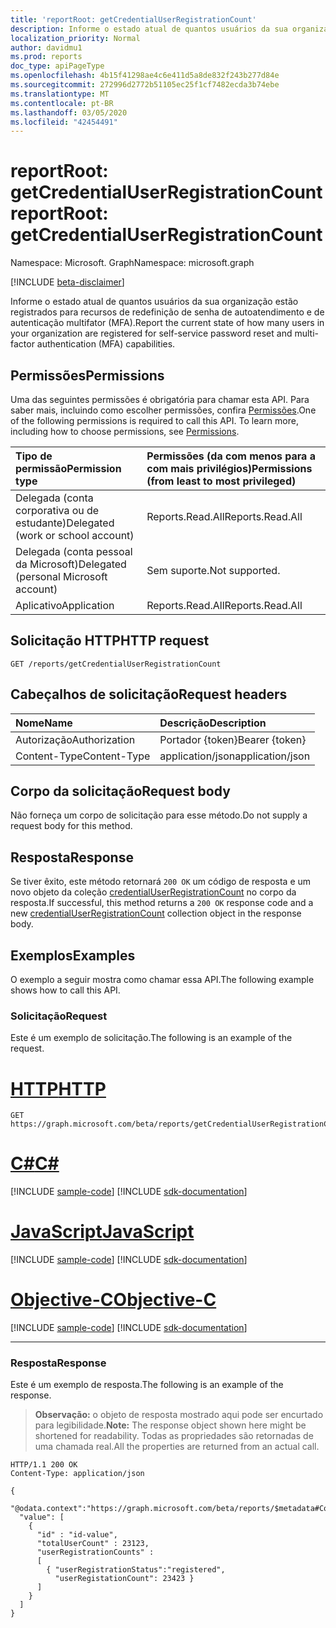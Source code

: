 ```yaml
---
title: 'reportRoot: getCredentialUserRegistrationCount'
description: Informe o estado atual de quantos usuários da sua organização estão registrados para recursos de redefinição de senha de autoatendimento e de autenticação multifator (MFA).
localization_priority: Normal
author: davidmu1
ms.prod: reports
doc_type: apiPageType
ms.openlocfilehash: 4b15f41298ae4c6e411d5a8de832f243b277d84e
ms.sourcegitcommit: 272996d2772b51105ec25f1cf7482ecda3b74ebe
ms.translationtype: MT
ms.contentlocale: pt-BR
ms.lasthandoff: 03/05/2020
ms.locfileid: "42454491"
---
```

# <a name="reportroot-getcredentialuserregistrationcount"></a><span data-ttu-id="bce38-103">reportRoot: getCredentialUserRegistrationCount</span><span class="sxs-lookup"><span data-stu-id="bce38-103">reportRoot: getCredentialUserRegistrationCount</span></span>

<span data-ttu-id="bce38-104">Namespace: Microsoft. Graph</span><span class="sxs-lookup"><span data-stu-id="bce38-104">Namespace: microsoft.graph</span></span>

[!INCLUDE [beta-disclaimer](../../includes/beta-disclaimer.md)]

<span data-ttu-id="bce38-105">Informe o estado atual de quantos usuários da sua organização estão registrados para recursos de redefinição de senha de autoatendimento e de autenticação multifator (MFA).</span><span class="sxs-lookup"><span data-stu-id="bce38-105">Report the current state of how many users in your organization are registered for self-service password reset and multi-factor authentication (MFA) capabilities.</span></span>

## <a name="permissions"></a><span data-ttu-id="bce38-106">Permissões</span><span class="sxs-lookup"><span data-stu-id="bce38-106">Permissions</span></span>

<span data-ttu-id="bce38-p101">Uma das seguintes permissões é obrigatória para chamar esta API. Para saber mais, incluindo como escolher permissões, confira [Permissões](/graph/permissions-reference).</span><span class="sxs-lookup"><span data-stu-id="bce38-p101">One of the following permissions is required to call this API. To learn more, including how to choose permissions, see [Permissions](/graph/permissions-reference).</span></span>

| <span data-ttu-id="bce38-109">Tipo de permissão</span><span class="sxs-lookup"><span data-stu-id="bce38-109">Permission type</span></span>                        | <span data-ttu-id="bce38-110">Permissões (da com menos para a com mais privilégios)</span><span class="sxs-lookup"><span data-stu-id="bce38-110">Permissions (from least to most privileged)</span></span> |
|:---------------------------------------|:--------------------------------------------|
| <span data-ttu-id="bce38-111">Delegada (conta corporativa ou de estudante)</span><span class="sxs-lookup"><span data-stu-id="bce38-111">Delegated (work or school account)</span></span>     | <span data-ttu-id="bce38-112">Reports.Read.All</span><span class="sxs-lookup"><span data-stu-id="bce38-112">Reports.Read.All</span></span> |
| <span data-ttu-id="bce38-113">Delegada (conta pessoal da Microsoft)</span><span class="sxs-lookup"><span data-stu-id="bce38-113">Delegated (personal Microsoft account)</span></span> | <span data-ttu-id="bce38-114">Sem suporte.</span><span class="sxs-lookup"><span data-stu-id="bce38-114">Not supported.</span></span> |
| <span data-ttu-id="bce38-115">Aplicativo</span><span class="sxs-lookup"><span data-stu-id="bce38-115">Application</span></span>                            | <span data-ttu-id="bce38-116">Reports.Read.All</span><span class="sxs-lookup"><span data-stu-id="bce38-116">Reports.Read.All</span></span> |

## <a name="http-request"></a><span data-ttu-id="bce38-117">Solicitação HTTP</span><span class="sxs-lookup"><span data-stu-id="bce38-117">HTTP request</span></span>

<!-- { "blockType": "ignored" } -->

```http
GET /reports/getCredentialUserRegistrationCount
```

## <a name="request-headers"></a><span data-ttu-id="bce38-118">Cabeçalhos de solicitação</span><span class="sxs-lookup"><span data-stu-id="bce38-118">Request headers</span></span>

| <span data-ttu-id="bce38-119">Nome</span><span class="sxs-lookup"><span data-stu-id="bce38-119">Name</span></span>          | <span data-ttu-id="bce38-120">Descrição</span><span class="sxs-lookup"><span data-stu-id="bce38-120">Description</span></span>   |
|:--------------|:--------------|
| <span data-ttu-id="bce38-121">Autorização</span><span class="sxs-lookup"><span data-stu-id="bce38-121">Authorization</span></span> | <span data-ttu-id="bce38-122">Portador {token}</span><span class="sxs-lookup"><span data-stu-id="bce38-122">Bearer {token}</span></span> |
| <span data-ttu-id="bce38-123">Content-Type</span><span class="sxs-lookup"><span data-stu-id="bce38-123">Content-Type</span></span> | <span data-ttu-id="bce38-124">application/json</span><span class="sxs-lookup"><span data-stu-id="bce38-124">application/json</span></span> |

## <a name="request-body"></a><span data-ttu-id="bce38-125">Corpo da solicitação</span><span class="sxs-lookup"><span data-stu-id="bce38-125">Request body</span></span>

<span data-ttu-id="bce38-126">Não forneça um corpo de solicitação para esse método.</span><span class="sxs-lookup"><span data-stu-id="bce38-126">Do not supply a request body for this method.</span></span>

## <a name="response"></a><span data-ttu-id="bce38-127">Resposta</span><span class="sxs-lookup"><span data-stu-id="bce38-127">Response</span></span>

<span data-ttu-id="bce38-128">Se tiver êxito, este método retornará `200 OK` um código de resposta e um novo objeto da coleção [credentialUserRegistrationCount](../resources/credentialuserregistrationcount.md) no corpo da resposta.</span><span class="sxs-lookup"><span data-stu-id="bce38-128">If successful, this method returns a `200 OK` response code and a new [credentialUserRegistrationCount](../resources/credentialuserregistrationcount.md) collection object in the response body.</span></span>

## <a name="examples"></a><span data-ttu-id="bce38-129">Exemplos</span><span class="sxs-lookup"><span data-stu-id="bce38-129">Examples</span></span>

<span data-ttu-id="bce38-130">O exemplo a seguir mostra como chamar essa API.</span><span class="sxs-lookup"><span data-stu-id="bce38-130">The following example shows how to call this API.</span></span>

### <a name="request"></a><span data-ttu-id="bce38-131">Solicitação</span><span class="sxs-lookup"><span data-stu-id="bce38-131">Request</span></span>

<span data-ttu-id="bce38-132">Este é um exemplo de solicitação.</span><span class="sxs-lookup"><span data-stu-id="bce38-132">The following is an example of the request.</span></span>

# <a name="http"></a>[<span data-ttu-id="bce38-133">HTTP</span><span class="sxs-lookup"><span data-stu-id="bce38-133">HTTP</span></span>](#tab/http)
<!-- {
  "blockType": "request",
  "name": "reportroot_getcredentialuserregistrationcount"
}-->

```msgraph-interactive
GET https://graph.microsoft.com/beta/reports/getCredentialUserRegistrationCount
```
# <a name="c"></a>[<span data-ttu-id="bce38-134">C#</span><span class="sxs-lookup"><span data-stu-id="bce38-134">C#</span></span>](#tab/csharp)
[!INCLUDE [sample-code](../includes/snippets/csharp/reportroot-getcredentialuserregistrationcount-csharp-snippets.md)]
[!INCLUDE [sdk-documentation](../includes/snippets/snippets-sdk-documentation-link.md)]

# <a name="javascript"></a>[<span data-ttu-id="bce38-135">JavaScript</span><span class="sxs-lookup"><span data-stu-id="bce38-135">JavaScript</span></span>](#tab/javascript)
[!INCLUDE [sample-code](../includes/snippets/javascript/reportroot-getcredentialuserregistrationcount-javascript-snippets.md)]
[!INCLUDE [sdk-documentation](../includes/snippets/snippets-sdk-documentation-link.md)]

# <a name="objective-c"></a>[<span data-ttu-id="bce38-136">Objective-C</span><span class="sxs-lookup"><span data-stu-id="bce38-136">Objective-C</span></span>](#tab/objc)
[!INCLUDE [sample-code](../includes/snippets/objc/reportroot-getcredentialuserregistrationcount-objc-snippets.md)]
[!INCLUDE [sdk-documentation](../includes/snippets/snippets-sdk-documentation-link.md)]

---


### <a name="response"></a><span data-ttu-id="bce38-137">Resposta</span><span class="sxs-lookup"><span data-stu-id="bce38-137">Response</span></span>

<span data-ttu-id="bce38-138">Este é um exemplo de resposta.</span><span class="sxs-lookup"><span data-stu-id="bce38-138">The following is an example of the response.</span></span>

> <span data-ttu-id="bce38-139">**Observação:** o objeto de resposta mostrado aqui pode ser encurtado para legibilidade.</span><span class="sxs-lookup"><span data-stu-id="bce38-139">**Note:** The response object shown here might be shortened for readability.</span></span> <span data-ttu-id="bce38-140">Todas as propriedades são retornadas de uma chamada real.</span><span class="sxs-lookup"><span data-stu-id="bce38-140">All the properties are returned from an actual call.</span></span>

<!-- {
  "blockType": "response",
  "truncated": true,
  "@odata.type": "microsoft.graph.credentialUserRegistrationCount",
  "isCollection": true
} -->

```http
HTTP/1.1 200 OK
Content-Type: application/json

{
  "@odata.context":"https://graph.microsoft.com/beta/reports/$metadata#Collection(microsoft.graph.credentialUserRegistrationCount)",
  "value": [
    {
      "id" : "id-value",
      "totalUserCount" : 23123,
      "userRegistrationCounts" :
      [
        { "userRegistrationStatus":"registered", 
          "userRegistationCount": 23423 }
      ]
    }
  ]
}
```

<!-- uuid: 16cd6b66-4b1a-43a1-adaf-3a886856ed98
2019-02-04 14:57:30 UTC -->
<!-- {
  "type": "#page.annotation",
  "description": "reportRoot: getCredentialUserRegistrationCount",
  "keywords": "",
  "section": "documentation",
  "tocPath": ""
}-->
